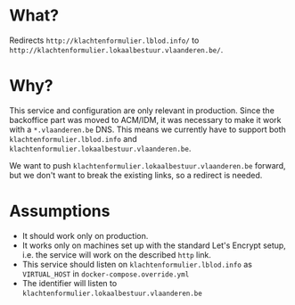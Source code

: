 # What?
Redirects `http://klachtenformulier.lblod.info/` to `http://klachtenformulier.lokaalbestuur.vlaanderen.be/`.

# Why?
This service and configuration are only relevant in production. Since the backoffice part was moved to ACM/IDM, it was necessary to make it work with a `*.vlaanderen.be` DNS. This means we currently have to support both `klachtenformulier.lblod.info` and `klachtenformulier.lokaalbestuur.vlaanderen.be`.

We want to push `klachtenformulier.lokaalbestuur.vlaanderen.be` forward, but we don't want to break the existing links, so a redirect is needed.

# Assumptions
- It should work only on production.
- It works only on machines set up with the standard Let's Encrypt setup, i.e. the service will work on the described `http` link.
- This service should listen on `klachtenformulier.lblod.info` as `VIRTUAL_HOST` in `docker-compose.override.yml`
- The identifier will listen to `klachtenformulier.lokaalbestuur.vlaanderen.be`
